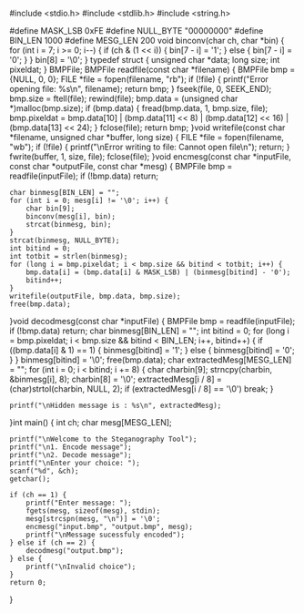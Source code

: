 #include <stdio.h>
#include <stdlib.h>
#include <string.h>

#define MASK_LSB 0xFE
#define NULL_BYTE "00000000"
#define BIN_LEN 1000
#define MESG_LEN 200
void binconv(char ch, char *bin) {
    for (int i = 7; i >= 0; i--) {
        if (ch & (1 << i)) {
            bin[7 - i] = '1';
        } else {
            bin[7 - i] = '0';
        }
    }
    bin[8] = '\0';
}
typedef struct {
    unsigned char *data;
    long size;
    int pixeldat;
} BMPFile;
BMPFile readfile(const char *filename) {
    BMPFile bmp = {NULL, 0, 0};
    FILE *file = fopen(filename, "rb");
    if (!file) {
        printf("Error opening file: %s\n", filename);
        return bmp;
    }
    fseek(file, 0, SEEK_END);
    bmp.size = ftell(file);
    rewind(file);
    bmp.data = (unsigned char *)malloc(bmp.size);
    if (bmp.data) {
        fread(bmp.data, 1, bmp.size, file);
        bmp.pixeldat = bmp.data[10] |
                       (bmp.data[11] << 8) |
                       (bmp.data[12] << 16) |
                       (bmp.data[13] << 24);
    }
    fclose(file);
    return bmp;
}void writefile(const char *filename, unsigned char *buffer, long size) {
    FILE *file = fopen(filename, "wb");
    if (!file) {
        printf("\nError writing to file: Cannot open file\n");
        return;
    }
    fwrite(buffer, 1, size, file);
    fclose(file);
}void encmesg(const char *inputFile, const char *outputFile, const char *mesg) {
    BMPFile bmp = readfile(inputFile);
    if (!bmp.data) return;

    char binmesg[BIN_LEN] = "";
    for (int i = 0; mesg[i] != '\0'; i++) {
        char bin[9];
        binconv(mesg[i], bin);
        strcat(binmesg, bin);
    }
    strcat(binmesg, NULL_BYTE);
    int bitind = 0;
    int totbit = strlen(binmesg);
    for (long i = bmp.pixeldat; i < bmp.size && bitind < totbit; i++) {
        bmp.data[i] = (bmp.data[i] & MASK_LSB) | (binmesg[bitind] - '0');
        bitind++;
    }
    writefile(outputFile, bmp.data, bmp.size);
    free(bmp.data);
}void decodmesg(const char *inputFile) {
    BMPFile bmp = readfile(inputFile);
    if (!bmp.data) return;
    char binmesg[BIN_LEN] = "";
    int bitind = 0;
    for (long i = bmp.pixeldat; i < bmp.size && bitind < BIN_LEN; i++, bitind++) {
        if ((bmp.data[i] & 1) == 1) {
            binmesg[bitind] = '1';
        } else {
            binmesg[bitind] = '0';
        }
    }
    binmesg[bitind] = '\0';
    free(bmp.data);
    char extractedMesg[MESG_LEN] = "";
    for (int i = 0; i < bitind; i += 8) {
        char charbin[9];
        strncpy(charbin, &binmesg[i], 8);
        charbin[8] = '\0';
        extractedMesg[i / 8] = (char)strtol(charbin, NULL, 2);
        if (extractedMesg[i / 8] == '\0') break;
    }

    printf("\nHidden message is : %s\n", extractedMesg);
}int main() {
    int ch;
    char mesg[MESG_LEN];

    printf("\nWelcome to the Steganography Tool");
    printf("\n1. Encode message");
    printf("\n2. Decode message");
    printf("\nEnter your choice: ");
    scanf("%d", &ch);
    getchar();

    if (ch == 1) {
        printf("Enter message: ");
        fgets(mesg, sizeof(mesg), stdin);
        mesg[strcspn(mesg, "\n")] = '\0';
        encmesg("input.bmp", "output.bmp", mesg);
        printf("\nMessage sucessfuly encoded");
    } else if (ch == 2) {
        decodmesg("output.bmp");
    } else {
        printf("\nInvalid choice");
    }
    return 0;
}
